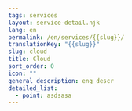 ```yaml
---
tags: services
layout: service-detail.njk
lang: en
permalink: /en/services/{{slug}}/
translationKey: "{{slug}}"
slug: cloud
title: Cloud
sort_order: 0
icon: ""
general_description: eng descr
detailed_list:
  - point: asdsasa
---
```

